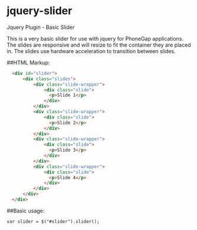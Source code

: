 jquery-slider
=============

Jquery Plugin - Basic Slider

This is a very basic slider for use with jquery for PhoneGap applications. The slides are responsive and will resize
to fit the container they are placed in. The slides use hardware acceleration to transition between slides.

##HTML Markup:
```html
  <div id="slider">
      <div class="slides">
          <div class="slide-wrapper">
              <div class="slide">
                <p>Slide 1</p>
              </div>
          </div>
          <div class="slide-wrapper">
              <div class="slide">
                <p>Slide 2</p>
              </div>
          </div>
          <div class="slide-wrapper">
              <div class="slide">
                <p>Slide 3</p>
              </div>
          </div>
          <div class="slide-wrapper">
              <div class="slide">
                <p>Slide 4</p>
              </div>
          </div>
      </div>
  </div>
```
##Basic usage:
```html
var slider = $("#slider").slider();
```
